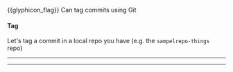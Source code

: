 <span id="prereqs"><dynamic-panel src="../../revisionControl/savingHistory/unit-inElsewhere-asFlat.md" boilerplate header="{{ icon_prereq }} %%Project Management → Revision Control → Saving History%%" /></span>

<span id="outcomes">{{glyphicon_flag}} Can tag commits using Git</span>

<div id="title">

#### Tag

</div>

<div id="body">

Let's tag a commit in a local repo you have (e.g. the `sampelrepo-things` repo)

<tabs>
  <tab header="SourceTree">
    <include src="./sourcetree.md" />
  <hr></tab>
  <tab header="CLI">
    <include src="./cli.md" />
  <hr></tab>
</tabs>

</div>

<div id="extras">
</div>